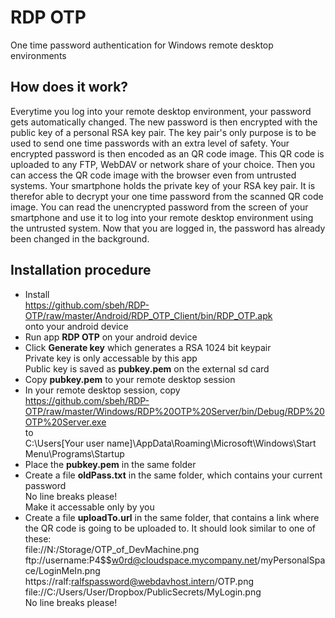 # RDP OTP
One time password authentication for Windows remote desktop environments

## How does it work?
Everytime you log into your remote desktop environment, your password gets automatically changed.
The new password is then encrypted with the public key of a personal RSA key pair.
The key pair's only purpose is to be used to send one time passwords with an extra level of safety.
Your encrypted password is then encoded as an QR code image.
This QR code is uploaded to any FTP, WebDAV or network share of your choice.
Then you can access the QR code image with the browser even from untrusted systems.
Your smartphone holds the private key of your RSA key pair.
It is therefor able to decrypt your one time password from the scanned QR code image.
You can read the unencrypted password from the screen of your smartphone and use it to log into your remote desktop environment using the untrusted system.
Now that you are logged in, the password has already been changed in the background.

## Installation procedure
* Install<br/>
 https://github.com/sbeh/RDP-OTP/raw/master/Android/RDP_OTP_Client/bin/RDP_OTP.apk<br/>
 onto your android device
* Run app **RDP OTP** on your android device
* Click **Generate key** which generates a RSA 1024 bit keypair<br/>
  Private key is only accessable by this app<br/>
  Public key is saved as **pubkey.pem** on the external sd card
* Copy **pubkey.pem** to your remote desktop session
* In your remote desktop session, copy<br/>
   https://github.com/sbeh/RDP-OTP/raw/master/Windows/RDP%20OTP%20Server/bin/Debug/RDP%20OTP%20Server.exe<br/> to<br/>
   C:\Users\[Your user name]\AppData\Roaming\Microsoft\Windows\Start Menu\Programs\Startup
* Place the **pubkey.pem** in the same folder
* Create a file **oldPass.txt** in the same folder, which contains your current password<br/>
  No line breaks please!<br/>
  Make it accessable only by you
* Create a file **uploadTo.url** in the same folder, that contains a link where the QR code is going to be uploaded to. It should look similar to one of these:<br/>
  file://N:/Storage/OTP_of_DevMachine.png<br/>
  ftp://username:P4$$w0rd@cloudspace.mycompany.net/myPersonalSpace/LoginMeIn.png<br/>
  https://ralf:ralfspassword@webdavhost.intern/OTP.png<br/>
  file://C:/Users/User/Dropbox/PublicSecrets/MyLogin.png<br/>
  No line breaks please!